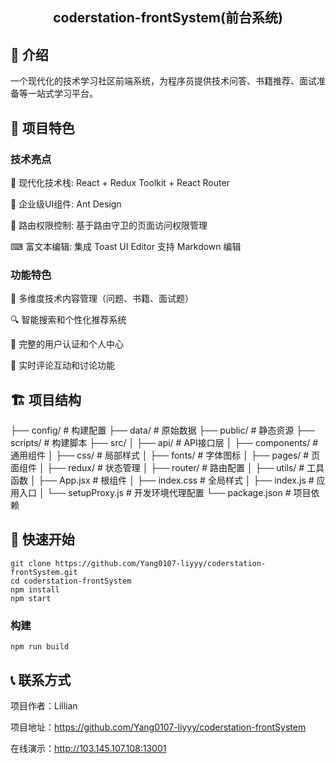 <h2 align="center">
coderstation-frontSystem(前台系统)
</h2>

## 📰 介绍

一个现代化的技术学习社区前端系统，为程序员提供技术问答、书籍推荐、面试准备等一站式学习平台。

## 🌟 项目特色

### 技术亮点

🔧 现代化技术栈: React + Redux Toolkit + React Router

🔩 企业级UI组件: Ant Design

🔑 路由权限控制: 基于路由守卫的页面访问权限管理

⌨ 富文本编辑: 集成 Toast UI Editor 支持 Markdown 编辑

### 功能特色

🚀 多维度技术内容管理（问题、书籍、面试题）

🔍 智能搜索和个性化推荐系统

👥 完整的用户认证和个人中心

💬 实时评论互动和讨论功能

## 🏗️ 项目结构

├── config/               # 构建配置
├── data/                 # 原始数据
├── public/               # 静态资源
├── scripts/              # 构建脚本
├── src/
│   ├── api/              # API接口层
│   ├── components/       # 通用组件
│   ├── css/              # 局部样式
│   ├── fonts/            # 字体图标
│   ├── pages/            # 页面组件
│   ├── redux/            # 状态管理
│   ├── router/           # 路由配置
│   ├── utils/            # 工具函数
│   ├── App.jsx           # 根组件
│   ├── index.css         # 全局样式
│   ├── index.js          # 应用入口
│   └── setupProxy.js     # 开发环境代理配置
└── package.json          # 项目依赖

## 🚀 快速开始

```
git clone https://github.com/Yang0107-liyyy/coderstation-frontSystem.git
cd coderstation-frontSystem
npm install
npm start
```

### 构建

```
npm run build
```

## 📞 联系方式

项目作者：Lillian

项目地址：https://github.com/Yang0107-liyyy/coderstation-frontSystem

在线演示：http://103.145.107.108:13001


